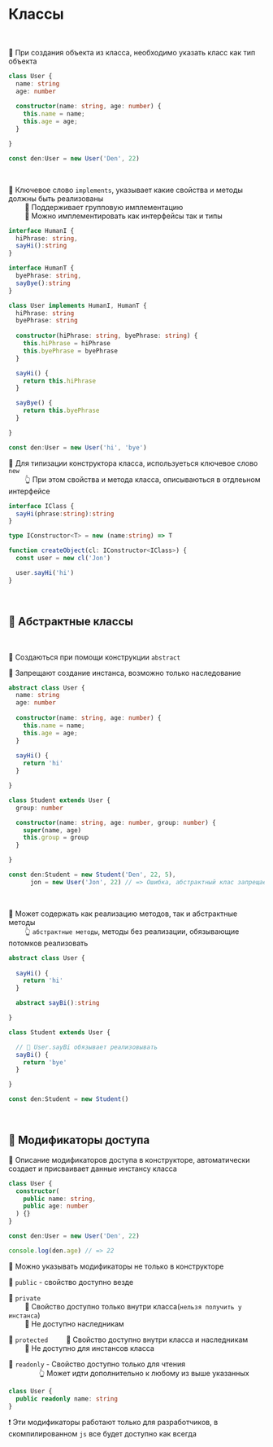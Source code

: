 # Классы

<br>

🔹 При создания объекта из класса, необходимо указать класс как тип объекта
```typescript
class User {
  name: string
  age: number
 
  constructor(name: string, age: number) {
    this.name = name;
    this.age = age;
  }  

}

const den:User = new User('Den', 22)
```

<br>

🔹 Ключевое слово `implements`, указывает какие свойства и методы должны быть реализованы  
&emsp;&emsp; 🎯 Поддерживает групповую имплементацию        
&emsp;&emsp; 🎯 Можно имплементировать как интерфейсы так и типы      
```typescript
interface HumanI {
  hiPhrase: string,
  sayHi():string
}

interface HumanT {
  byePhrase: string,
  sayBye():string
}

class User implements HumanI, HumanT {
  hiPhrase: string
  byePhrase: string
 
  constructor(hiPhrase: string, byePhrase: string) {
    this.hiPhrase = hiPhrase
    this.byePhrase = byePhrase
  }  

  sayHi() {
    return this.hiPhrase
  }

  sayBye() {
    return this.byePhrase
  }

}

const den:User = new User('hi', 'bye')
``` 

🔹 Для типизации конструктора класса, используеться ключевое слово `new`  
&emsp;&emsp; 👆 При этом свойства и метода класса, описываються  в отдлеьном интерфейсе    

```typescript
interface IClass {
  sayHi(phrase:string):string
}

type IConstructor<T> = new (name:string) => T

function createObject(cl: IConstructor<IClass>) {
  const user = new cl('Jon')

  user.sayHi('hi')
}
```                  

<br>

## 🚩 Абстрактные классы

<br>

🔹 Создаються при помощи конструкции `abstract`      

🔹 Запрещают создание инстанса, возможно только наследование
```typescript
abstract class User {
  name: string
  age: number
 
  constructor(name: string, age: number) {
    this.name = name;
    this.age = age;
  }
  
  sayHi() {
    return 'hi'
  }

}

class Student extends User {
  group: number

  constructor(name: string, age: number, group: number) {
    super(name, age)
    this.group = group
  }

}

const den:Student = new Student('Den', 22, 5),
      jon = new User('Jon', 22) // => Ошибка, абстрактный клас запрещает инстанс
```     

<br>

🔹 Может содержать как реализацию методов, так и абстрактные методы    
&emsp;&emsp; 👆 `абстрактные методы`, методы без реализации, обязывающие потомков реализовать
```typescript
abstract class User {
  
  sayHi() {
    return 'hi'
  }

  abstract sayBi():string

}

class Student extends User {

  // 🎯 User.sayBi обязывает реализовывать
  sayBi() {
    return 'bye'
  }

}

const den:Student = new Student()
```

<br>
         
## 🚩 Модификаторы доступа

🔹 Описание модификаторов доступа в конструкторе, автоматически создает и присваивает данные инстансу класса
```typescript
class User {
  constructor(
    public name: string, 
    public age: number
  ) {}
}

const den:User = new User('Den', 22)

console.log(den.age) // => 22
```      

🔹 Можно указывать модификаторы не только в конструкторе       

🔹 `public` - свойство доступно везде                

🔹 `private`  
&emsp;&emsp; 🎯 Свойство доступно только внутри класса(`нельзя получить у инстанса`)  
&emsp;&emsp; 🎯 Не доступно наследникам

🔹 `protected`
&emsp;&emsp; 🎯 Свойство доступно внутри класса и наследникам  
&emsp;&emsp; 🎯 Не доступно для инстансов класса

🔹 `readonly` - Свойство доступно только для чтения  
&emsp;&emsp;&emsp;&emsp; 👆 Может идти дополнительно к любому из выше указанных
```typescript
class User {
  public readonly name: string
}
```          

❗ Эти модификаторы работают только для разработчиков, в скомпилированном `js` все будет доступно как всегда